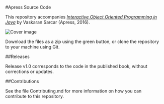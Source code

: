 #Apress Source Code

This repository accompanies [*Interactive Object Oriented Programming in Java*](http://www.apress.com/9781484225431) by Vaskaran Sarcar (Apress, 2016).

![Cover image](9781484225431.jpg)

Download the files as a zip using the green button, or clone the repository to your machine using Git.

##Releases

Release v1.0 corresponds to the code in the published book, without corrections or updates.

##Contributions

See the file Contributing.md for more information on how you can contribute to this repository.
